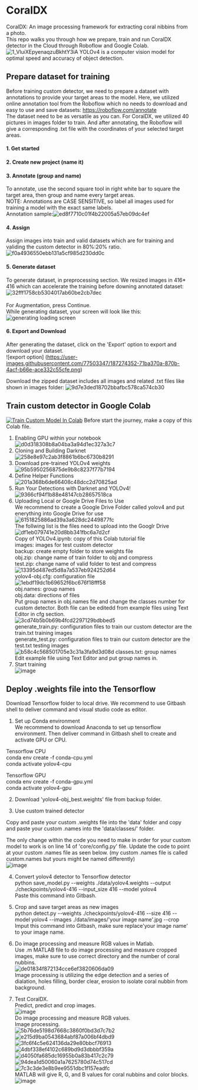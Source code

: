 # CoralDX
CoralDX: An image processing framework for extracting coral nibbins from a photo.<br />
This repo walks you through how we prepare, train and run CoralDX detector in the Cloud through Roboflow and Google Colab.<br />
![1_VluiXEpyenaqzuBkhtY3iA](https://user-images.githubusercontent.com/99760789/156474636-36180a09-8a37-4bbd-b76f-e8dd3e680ec1.jpeg)
YOLOv4 is a computer vision model for optimal speed and accuracy of object detection.<br />

## Prepare dataset for training
Before training custom detector, we need to prepare a dataset with annotations to provide your target areas to the model. Here, we utilized online annotation tool from the Roboflow which no needs to download and easy to use and save datasets: https://roboflow.com/annotate <br />
The dataset need to be as versatile as you can. For CoralDX, we utilized 40 pictures in images folder to train. And after annotating, the Roboflow will give a corresponding .txt file with the coordinates of your selected target areas.<br />

#### 1. Get started<br />
#### 2. Create new project (name it)<br />
#### 3. Annotate (group and name)<br />
To annotate, use the second square tool in right white bar to square the target area, then group and name every target areas. <br />
NOTE: Annotations are CASE SENSITIVE, so label all images used for training a model with the exact same labels. <br />
Annotation sample:![ed8f7710c01f4b22005a57eb09dc4ef](https://user-images.githubusercontent.com/99760789/156478377-41172c87-93b7-42b7-a5ca-9a9d479a781e.png)<br />
#### 4. Assign<br />
Assign images into train and valid datasets which are for training and validing the custom detector in 80%:20% ratio.<br />
![f0a4936550ebb131a5cf985d230dd0c](https://user-images.githubusercontent.com/99760789/156479422-732e1d7b-d7c1-45d2-9d44-8ffe5ba7e78e.png)<br />
#### 5. Generate dataset<br />
To generate dataset, in preprocessing section. We resized images in 416* 416 which can accelerate the training before downing annotated dataset: <br />
![32fff1758cb5304017ab60be2cb7dec](https://user-images.githubusercontent.com/99760789/156482596-06d385ad-003d-489d-b997-52949351b6c9.png)  <br /> <br />
For Augmentation, press Continue. <br /> 
While generating dataset, your screen will look like this: <br />
![generating loading screen](https://user-images.githubusercontent.com/77503347/187273187-eb2118a2-51c9-40f8-9a73-6462a6a67ee0.png)<br />
#### 6. Export and Download <br />
After generating the dataset, click on the 'Export' option to export and download your dataset. <br /> 
![export option] (https://user-images.githubusercontent.com/77503347/187274352-71ba370a-870b-4acf-b66e-ace332c55cfe.png) <br /> 

Download the zipped dataset includes all images and related .txt files like shown in images folder: ![9d7e3ded18702bbafbc578ca574cb30](https://user-images.githubusercontent.com/99760789/156482401-83e1e3f8-ffbe-4194-bb4d-89a36f65fbbb.png)<br />


## Train custom detector in Google Colab
[![Train Custom Model In Colab](https://colab.research.google.com/assets/colab-badge.svg)](https://colab.research.google.com/drive/1_GdoqCJWXsChrOiY8sZMr_zbr_fH-0Fg?usp=sharing) Before start the journey, make a copy of this Colab file.
1. Enabling GPU within your notebook<br />
![d0d318308b8a04ba3a94d1ec327a3c7](https://user-images.githubusercontent.com/99760789/156487290-dd54f88f-1572-4df2-b004-7e634db5da36.png)
2. Cloning and Building Darknet<br />
![258e8e97c2ab3f8861b6bc6730b8291](https://user-images.githubusercontent.com/99760789/156487412-6400bfd3-1d38-436b-adba-bb933de8d56c.png)
3. Download pre-trained YOLOv4 weights<br />
![95b5950256875de9b8c8237f77b7194](https://user-images.githubusercontent.com/99760789/156487627-c606e03f-76d3-43fb-8731-fc182e6d09e1.png)
4. Define Helper Functions<br />
![201a368b6de66408c48dcc2d70825ad](https://user-images.githubusercontent.com/99760789/156487936-21a80d11-d28b-4c7b-9328-95ccc5e1e872.png)
5. Run Your Detections with Darknet and YOLOv4!<br />
![9366cf94f1b88e48147cb28657518ca](https://user-images.githubusercontent.com/99760789/156488011-5de69ac2-70f8-4a4d-81ab-bbe8636a0b9e.png)
6. Uploading Local or Google Drive Files to Use<br />
We recommend to create a Google Drive Folder called yolov4 and put enerything into Google Drive for use<br />
![6151825886ad39a3a628dc2449877fc](https://user-images.githubusercontent.com/99760789/156489104-b819ae2d-acbc-4e14-b72d-410f21aff1ea.png)<br />
The follwing list is the files need to upload into the Googlr Drive<br />
![df1eb079741e20d8bb341fbc6a7d2cf](https://user-images.githubusercontent.com/99760789/156489897-54d35a04-f711-444f-b662-4a42236a288a.png)<br />
Copy of YOLOv4.ipynb: copy of this Colab tutorial file<br />
images: images for test custom detector<br />
backup: create empty folder to store weights file<br />
obj.zip: change name of train folder to obj and compress<br />
test.zip: change name of valid folder to test and compress<br />
![13395d487ed5d8a7a537eb924252d64](https://user-images.githubusercontent.com/99760789/156493447-8e4e6f70-2fe6-4c84-a86f-036e7acfc8fa.png)<br />
yolov4-obj.cfg: configuration file<br />
![1ebdf19dc1b69652f6bc676f18fff58](https://user-images.githubusercontent.com/99760789/156493594-80522aa9-17d9-42bc-99f3-01adbc6494c5.png)<br />
obj.names: group names<br />
obj.data: directions of files<br />
Put group names in obj.names file and change the classes number for custom detector. Both file can be editedd from example files using Text Editor in cfg section.<br />
![3cd74b5b0b69b4fcd2297129bdbbed5](https://user-images.githubusercontent.com/99760789/156494828-17330600-7c08-44a0-a69e-e15771ad17d0.png)<br />
generate_train.py: configuration files to train our custom detector are the train.txt training images<br />
generate_test.py: configuration files to train our custom detector are the test.txt testing images<br />
![b58c4c568501705e3c31a3fa9d3d08d](https://user-images.githubusercontent.com/99760789/156495019-189c595f-f90f-41cc-80f0-4813498eb7fb.png)
classes.txt: group names<br />
Edit example file using Text Editor and put group names in.<br />
7. Start training<br />
![image](https://user-images.githubusercontent.com/99760789/156896712-82ebdbd1-cbc9-4d06-ad85-4af8ee86c634.png)<br />

## Deploy .weights file into the Tensorflow
Download Tensorflow folder to local drive. We recommend to use Gitbash shell to deliver command and visual studio code as editor.<br />
1. Set up Conda environment<br />
We recommend to download Anaconda to set up tensorflow environment. Then deliver command in Gitbash shell to create and activate GPU or CPU.<br />

Tensorflow CPU<br />
conda env create -f conda-cpu.yml<br />
conda activate yolov4-cpu<br />

Tensorflow GPU<br />
conda env create -f conda-gpu.yml<br />
conda activate yolov4-gpu<br />

2. Download 'yolov4-obj_best.weights' file from backup folder.<br />

3. Use custom trained detector<br />

Copy and paste your custom .weights file into the 'data' folder and copy and paste your custom .names into the 'data/classes/' folder.<br />

The only change within the code you need to make in order for your custom model to work is on line 14 of 'core/config.py' file. Update the code to point at your custom .names file as seen below. (my custom .names file is called custom.names but yours might be named differently)<br />
![image](https://user-images.githubusercontent.com/99760789/156898001-df800ec3-0478-44ad-8ffc-82f9b6f14920.png)<br />

4. Convert yolov4 detector to Tensorflow detector<br />
python save_model.py --weights ./data/yolov4.weights --output ./checkpoints/yolov4-416 --input_size 416 --model yolov4 <br />
Paste this command into Gitbash.<br />

5. Crop and save target areas as new images<br />
python detect.py --weights ./checkpoints/yolov4-416 --size 416 --model yolov4 --images ./data/images/'your image name'.jpg --crop<br />
Imput this command into Gitbash, make sure replace'your image name' to your image name.<br />
6. Do image processing and measure RGB values in Matlab.<br />
Use .m MATLAB file to do image processing and measure cropped images, make sure to use correct directory and the number of coral nubbins.<br />
![de01834f872134cce6ef3820606da09](https://user-images.githubusercontent.com/99760789/156899525-77d99b42-bcf5-4b9f-9b9d-f53f4dffe82c.png)<br />
Image processing is utilizing the edge detection and a series of dialation, holes filling, border clear, erosion to isolate coral nubbin from background.<br />

7. Test CoralDX.<br />
Predict, predict and crop images.<br />
![image](https://user-images.githubusercontent.com/99760789/156899597-8c5b9665-24f5-4e42-9424-8d7ded514d67.png)<br />
Do image processing and measure RGB values.<br />
Image processing.<br />
![5b76de5198d7668c3860f0bd3d7c7b2](https://user-images.githubusercontent.com/99760789/156899961-15b90d2a-9e05-44aa-9c69-777e92b25b9d.png)<br />
![e215d9ba0543684abf87a006bf4dbd9](https://user-images.githubusercontent.com/99760789/156899964-c4916941-4e51-4f61-a5a1-6c884bfcb8a1.png)<br />
![3fc6f4c5e624136da29e80bbcf76913](https://user-images.githubusercontent.com/99760789/156899965-8b3d606c-14e8-4074-bc0b-06f119009b85.png)<br />
![4dbf338ef4102c689bd9d3dbbbf359a](https://user-images.githubusercontent.com/99760789/156899967-bada78d7-be4b-4368-9e13-4ab35ac99d35.png)<br />
![d4050fa685dc16955b0a83b417c2c79](https://user-images.githubusercontent.com/99760789/156899968-05e50b00-0b69-411d-b80c-ada511409d32.png)<br />
![94dea1d50060a1a7625780d74c517cd](https://user-images.githubusercontent.com/99760789/156899997-baed4341-359c-49f0-9589-13df38572cc8.png)<br />
![7c3c3de3e8b9ee9551dbc1f157eadfc](https://user-images.githubusercontent.com/99760789/156899971-65dab5f8-3632-4d07-9bbb-381fbd339bf6.png)<br />
MATLAB will give R, G, and B values for coral nubbins and color blocks.<br />
![image](https://user-images.githubusercontent.com/99760789/156899646-31c10662-3b3c-4511-9136-b73df2240391.png)<br />




























